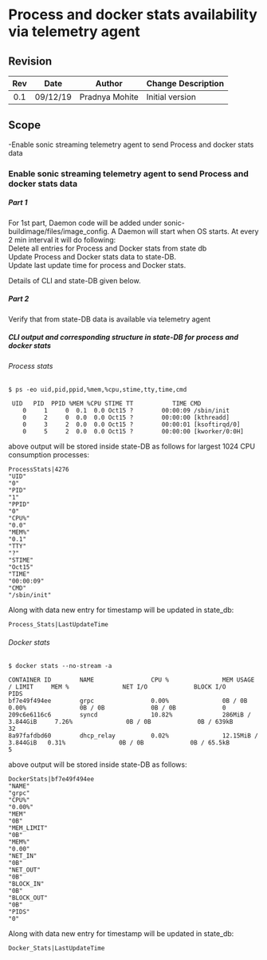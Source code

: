 # Process and docker stats availability via telemetry agent

## Revision

| Rev | Date     | Author      | Change Description |
|:---:|:--------:|:-----------:|--------------------|
| 0.1 | 09/12/19 | Pradnya Mohite | Initial version    |

## Scope
-Enable sonic streaming telemetry agent to send Process and docker stats data

### Enable sonic streaming telemetry agent to send Process and docker stats data

##### Part 1 
For 1st part, Daemon code will be added under sonic-buildimage/files/image_config.  A Daemon will start when OS starts. At every 2 min interval it will do following:  
Delete all entries for Process and Docker stats from state db  
Update Process and Docker stats data to state-DB.  
Update last update time for process and Docker stats.  

Details of CLI and state-DB given below. 

##### Part 2
Verify that from state-DB data is available via telemetry agent

##### CLI output  and corresponding structure in state-DB for process and docker stats

###### Process stats

```
$ ps -eo uid,pid,ppid,%mem,%cpu,stime,tty,time,cmd

 UID   PID  PPID %MEM %CPU STIME TT           TIME CMD
    0     1     0  0.1  0.0 Oct15 ?        00:00:09 /sbin/init
    0     2     0  0.0  0.0 Oct15 ?        00:00:00 [kthreadd]
    0     3     2  0.0  0.0 Oct15 ?        00:00:01 [ksoftirqd/0]
    0     5     2  0.0  0.0 Oct15 ?        00:00:00 [kworker/0:0H]

```
above output will be stored inside state-DB as follows for largest 1024 CPU consumption processes:  

```
ProcessStats|4276  
"UID"  
"0"  
"PID"  
"1"  
"PPID"  
"0"  
"CPU%"  
"0.0"  
"MEM%"  
"0.1"  
"TTY"  
"?"  
"STIME"  
"Oct15"  
"TIME"  
"00:00:09"  
"CMD"  
"/sbin/init"  

```
Along with data new entry for timestamp will be updated in state_db:  

```
Process_Stats|LastUpdateTime  
```

###### Docker stats

```
$ docker stats --no-stream -a

CONTAINER ID        NAME                CPU %               MEM USAGE / LIMIT     MEM %               NET I/O             BLOCK I/O           PIDS
bf7e49f494ee        grpc                0.00%               0B / 0B               0.00%               0B / 0B             0B / 0B             0
209c6e6116c6        syncd               10.82%              286MiB / 3.844GiB     7.26%               0B / 0B             0B / 639kB          32
8a97fafdbd60        dhcp_relay          0.02%               12.15MiB / 3.844GiB   0.31%               0B / 0B             0B / 65.5kB         5

```
above output will be stored inside state-DB as follows:

```
DockerStats|bf7e49f494ee     
"NAME"  
"grpc"  
"CPU%"  
"0.00%"  
"MEM"  
"0B"  
"MEM_LIMIT"  
"0B"  
"MEM%"  
"0.00"  
"NET_IN"  
"0B"  
"NET_OUT"  
"0B"  
"BLOCK_IN"  
"0B"  
"BLOCK_OUT"  
"0B"  
"PIDS"  
"0"  
```
Along with data new entry for timestamp will be updated in state_db:  

```
Docker_Stats|LastUpdateTime
```